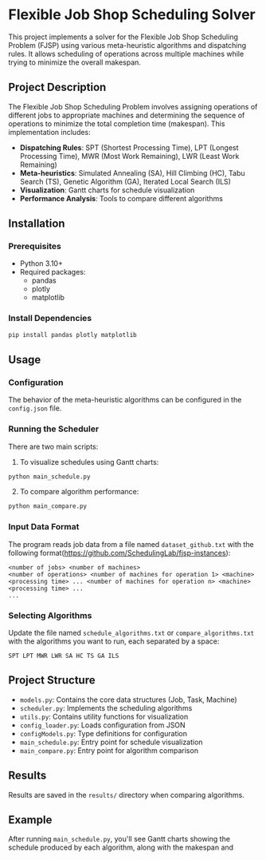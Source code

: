 # Flexible Job Shop Scheduling Solver

This project implements a solver for the Flexible Job Shop Scheduling Problem (FJSP) using various meta-heuristic algorithms and dispatching rules. It allows scheduling of operations across multiple machines while trying to minimize the overall makespan.

## Project Description

The Flexible Job Shop Scheduling Problem involves assigning operations of different jobs to appropriate machines and determining the sequence of operations to minimize the total completion time (makespan). This implementation includes:

- **Dispatching Rules**: SPT (Shortest Processing Time), LPT (Longest Processing Time), MWR (Most Work Remaining), LWR (Least Work Remaining)
- **Meta-heuristics**: Simulated Annealing (SA), Hill Climbing (HC), Tabu Search (TS), Genetic Algorithm (GA), Iterated Local Search (ILS)
- **Visualization**: Gantt charts for schedule visualization
- **Performance Analysis**: Tools to compare different algorithms

## Installation

### Prerequisites
- Python 3.10+
- Required packages:
  - pandas
  - plotly
  - matplotlib

### Install Dependencies
```bash
pip install pandas plotly matplotlib
```

## Usage

### Configuration
The behavior of the meta-heuristic algorithms can be configured in the `config.json` file.

### Running the Scheduler
There are two main scripts:

1. To visualize schedules using Gantt charts:
```bash
python main_schedule.py
```

2. To compare algorithm performance:
```bash
python main_compare.py
```

### Input Data Format
The program reads job data from a file named `dataset_github.txt` with the following format(https://github.com/SchedulingLab/fjsp-instances):
```
<number of jobs> <number of machines>
<number of operations> <number of machines for operation 1> <machine> <processing time> ... <number of machines for operation n> <machine> <processing time> ...
...
```

### Selecting Algorithms
Update the file named `schedule_algorithms.txt` or `compare_algorithms.txt` with the algorithms you want to run, each separated by a space:
```
SPT LPT MWR LWR SA HC TS GA ILS
```

## Project Structure

- `models.py`: Contains the core data structures (Job, Task, Machine)
- `scheduler.py`: Implements the scheduling algorithms
- `utils.py`: Contains utility functions for visualization
- `config_loader.py`: Loads configuration from JSON
- `configModels.py`: Type definitions for configuration
- `main_schedule.py`: Entry point for schedule visualization
- `main_compare.py`: Entry point for algorithm comparison

## Results

Results are saved in the `results/` directory when comparing algorithms.

## Example

After running `main_schedule.py`, you'll see Gantt charts showing the schedule produced by each algorithm, along with the makespan and